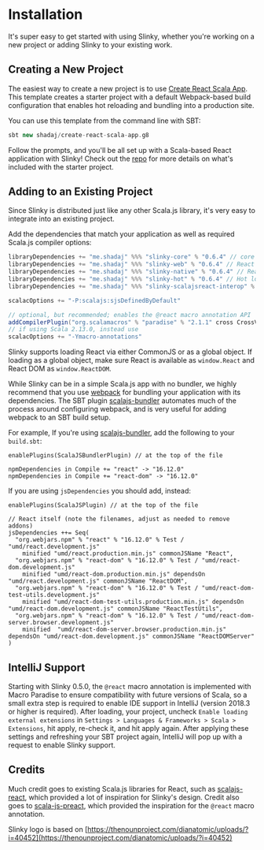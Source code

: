 # Installation
It's super easy to get started with using Slinky, whether you're working on a new project or adding Slinky to your existing work.

## Creating a New Project
The easiest way to create a new project is to use [Create React Scala App](https://github.com/shadaj/create-react-scala-app.g8). This template creates a starter project with a default Webpack-based build configuration that enables hot reloading and bundling into a production site.

You can use this template from the command line with SBT:
```scala
sbt new shadaj/create-react-scala-app.g8
```

Follow the prompts, and you'll be all set up with a Scala-based React application with Slinky! Check out the [repo](https://github.com/shadaj/create-react-scala-app.g8) for more details on what's included with the starter project.

## Adding to an Existing Project
Since Slinky is distributed just like any other Scala.js library, it's very easy to integrate into an existing project.

Add the dependencies that match your application as well as required Scala.js compiler options:
```scala
libraryDependencies += "me.shadaj" %%% "slinky-core" % "0.6.4" // core React functionality, no React DOM
libraryDependencies += "me.shadaj" %%% "slinky-web" % "0.6.4" // React DOM, HTML and SVG tags
libraryDependencies += "me.shadaj" %%% "slinky-native" % "0.6.4" // React Native components
libraryDependencies += "me.shadaj" %%% "slinky-hot" % "0.6.4" // Hot loading, requires react-proxy package
libraryDependencies += "me.shadaj" %%% "slinky-scalajsreact-interop" % "0.6.4" // Interop with japgolly/scalajs-react

scalacOptions += "-P:scalajs:sjsDefinedByDefault"

// optional, but recommended; enables the @react macro annotation API
addCompilerPlugin("org.scalamacros" % "paradise" % "2.1.1" cross CrossVersion.full)
// if using Scala 2.13.0, instead use
scalacOptions += "-Ymacro-annotations"
```

Slinky supports loading React via either CommonJS or as a global object. If loading as a global object, make sure React is available
as `window.React` and React DOM as `window.ReactDOM`.

While Slinky can be in a simple Scala.js app with no bundler, we highly recommend that you use [webpack](https://webpack.js.org/) for bundling your application with its dependencies. The SBT plugin [scalajs-bundler](https://scalacenter.github.io/scalajs-bundler/) automates much of the process around configuring webpack, and is very useful for adding webpack to an SBT build setup.

For example, If you're using [scalajs-bundler](https://scalacenter.github.io/scalajs-bundler/), add the following to your `build.sbt`:
```
enablePlugins(ScalaJSBundlerPlugin) // at the top of the file

npmDependencies in Compile += "react" -> "16.12.0"
npmDependencies in Compile += "react-dom" -> "16.12.0"
```

If you are using `jsDependencies` you should add, instead:
```
enablePlugins(ScalaJSPlugin) // at the top of the file

// React itself (note the filenames, adjust as needed to remove addons)
jsDependencies ++= Seq(
  "org.webjars.npm" % "react" % "16.12.0" % Test / "umd/react.development.js"
    minified "umd/react.production.min.js" commonJSName "React",
  "org.webjars.npm" % "react-dom" % "16.12.0" % Test / "umd/react-dom.development.js"
    minified "umd/react-dom.production.min.js" dependsOn "umd/react.development.js" commonJSName "ReactDOM",
  "org.webjars.npm" % "react-dom" % "16.12.0" % Test / "umd/react-dom-test-utils.development.js"
    minified "umd/react-dom-test-utils.production.min.js" dependsOn "umd/react-dom.development.js" commonJSName "ReactTestUtils",
  "org.webjars.npm" % "react-dom" % "16.12.0" % Test / "umd/react-dom-server.browser.development.js"
    minified  "umd/react-dom-server.browser.production.min.js" dependsOn "umd/react-dom.development.js" commonJSName "ReactDOMServer"
)
```

## IntelliJ Support
Starting with Slinky 0.5.0, the `@react` macro annotation is implemented with Macro Paradise to ensure compatibility with future versions of Scala, so a small extra step is required to enable IDE support in IntelliJ (version 2018.3 or higher is required). After loading, your project, uncheck `Enable loading external extensions` in `Settings > Languages & Frameworks > Scala > Extensions`, hit apply, re-check it, and hit apply again. After applying these settings and refreshing your SBT project again, IntelliJ will pop up with a request to enable Slinky support.

## Credits
Much credit goes to existing Scala.js libraries for React, such as [scalajs-react](https://github.com/japgolly/scalajs-react), which provided a lot of inspiration for Slinky's design. Credit also goes to [scala-js-preact](https://github.com/LMnet/scala-js-preact), which provided the inspiration for the `@react` macro annotation. 

Slinky logo is based on [https://thenounproject.com/dianatomic/uploads/?i=40452](https://thenounproject.com/dianatomic/uploads/?i=40452)
